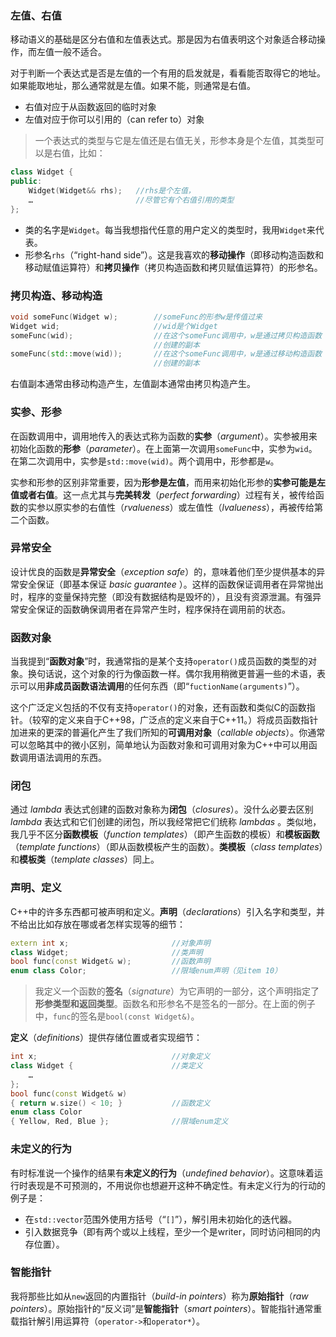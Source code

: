 ### 左值、右值
移动语义的基础是区分右值和左值表达式。那是因为右值表明这个对象适合移动操作，而左值一般不适合。

对于判断一个表达式是否是左值的一个有用的启发就是，看看能否取得它的地址。如果能取地址，那么通常就是左值。如果不能，则通常是右值。
- 右值对应于从函数返回的临时对象
- 左值对应于你可以引用的（can refer to）对象

>一个表达式的类型与它是左值还是右值无关，形参本身是个左值，其类型可以是右值，比如：
```C++
class Widget {
public:
    Widget(Widget&& rhs);   //rhs是个左值，
    …                       //尽管它有个右值引用的类型
};
```
- 类的名字是`Widget`。每当我想指代任意的用户定义的类型时，我用`Widget`来代表。
- 形参名`rhs`（“right-hand side”）。这是我喜欢的**移动操作**（即移动构造函数和移动赋值运算符）和**拷贝操作**（拷贝构造函数和拷贝赋值运算符）的形参名。

### 拷贝构造、移动构造
```C++
void someFunc(Widget w);        //someFunc的形参w是传值过来
Widget wid;                     //wid是个Widget
someFunc(wid);                  //在这个someFunc调用中，w是通过拷贝构造函数
                                //创建的副本
someFunc(std::move(wid));       //在这个someFunc调用中，w是通过移动构造函数
                                //创建的副本
```
右值副本通常由移动构造产生，左值副本通常由拷贝构造产生。

### 实参、形参
在函数调用中，调用地传入的表达式称为函数的**实参**（_argument_）。实参被用来初始化函数的**形参**（_parameter_）。在上面第一次调用`someFunc`中，实参为`wid`。在第二次调用中，实参是`std::move(wid)`。两个调用中，形参都是`w`。

实参和形参的区别非常重要，因为**形参是左值**，而用来初始化形参的**实参可能是左值或者右值**。这一点尤其与**完美转发**（_perfect forwarding_）过程有关，被传给函数的实参以原实参的右值性（_rvalueness_）或左值性（_lvalueness_），再被传给第二个函数。

### 异常安全
设计优良的函数是**异常安全**（_exception safe_）的，意味着他们至少提供基本的异常安全保证（即基本保证 _basic guarantee_ ）。这样的函数保证调用者在异常抛出时，程序的变量保持完整（即没有数据结构是毁坏的），且没有资源泄漏。有强异常安全保证的函数确保调用者在异常产生时，程序保持在调用前的状态。

### 函数对象
当我提到“**函数对象**”时，我通常指的是某个支持`operator()`成员函数的类型的对象。换句话说，这个对象的行为像函数一样。偶尔我用稍微更普遍一些的术语，表示可以用**非成员函数语法调用**的任何东西（即“`fuctionName(arguments)`”）。

这个广泛定义包括的不仅有支持`operator()`的对象，还有函数和类似C的函数指针。（较窄的定义来自于C++98，广泛点的定义来自于C++11。）将成员函数指针加进来的更深的普遍化产生了我们所知的**可调用对象**（_callable objects_）。你通常可以忽略其中的微小区别，简单地认为函数对象和可调用对象为C++中可以用函数调用语法调用的东西。

### 闭包
通过 _lambda_ 表达式创建的函数对象称为**闭包**（_closures_）。没什么必要去区别 _lambda_ 表达式和它们创建的闭包，所以我经常把它们统称 _lambdas_ 。类似地，我几乎不区分**函数模板**（_function templates_）（即产生函数的模板）和**模板函数**（_template functions_）（即从函数模板产生的函数）。**类模板**（_class templates_）和**模板类**（_template classes_）同上。

### 声明、定义
C++中的许多东西都可被声明和定义。**声明**（_declarations_）引入名字和类型，并不给出比如存放在哪或者怎样实现等的细节：
```C++
extern int x;                       //对象声明
class Widget;                       //类声明
bool func(const Widget& w);         //函数声明
enum class Color;                   //限域enum声明（见item 10）
```

>我定义一个函数的**签名**（_signature_）为它声明的一部分，这个声明指定了**形参类型和返回类型**。函数名和形参名不是签名的一部分。在上面的例子中，`func`的签名是`bool(const Widget&)`。

**定义**（_definitions_）提供存储位置或者实现细节：
```C++
int x;                              //对象定义
class Widget {                      //类定义
    …
};
bool func(const Widget& w)
{ return w.size() < 10; }           //函数定义
enum class Color
{ Yellow, Red, Blue };              //限域enum定义
```

### 未定义的行为
有时标准说一个操作的结果有**未定义的行为**（_undefined behavior_）。这意味着运行时表现是不可预测的，不用说你也想避开这种不确定性。有未定义行为的行动的例子是：
- 在`std::vector`范围外使用方括号（“`[]`”），解引用未初始化的迭代器。
- 引入数据竞争（即有两个或以上线程，至少一个是writer，同时访问相同的内存位置）。

### 智能指针
我将那些比如从`new`返回的内置指针（_build-in pointers_）称为**原始指针**（_raw pointers_）。原始指针的“反义词”是**智能指针**（_smart pointers_）。智能指针通常重载指针解引用运算符（`operator->`和`operator*`）。